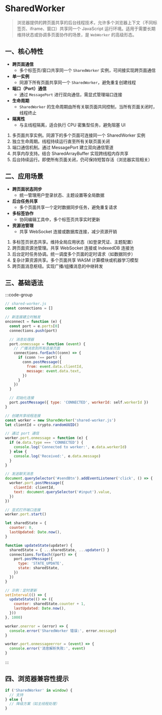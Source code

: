 # SharedWorker <Sound word="SharedWorker"/>

> 浏览器提供的跨页面共享的后台线程技术，允许多个浏览器上下文（不同标签页、iframe、窗口）共享同一个 JavaScript
> 运行环境。适用于需要长期维持状态或协调多页面协作的场景，是 `WebWorker` 的高级形态。

## 一、核心特性

- **跨页面通信**
  - 多个标签页/窗口共享同一个 `SharedWorker` 实例，可间接实现跨页面通信
- **单一实例**
  - 同源下所有页面共享同一个 `SharedWorker`，避免重复创建线程
- **端口（Port）通信**
  - 通过 `MessagePort` 进行双向通信，需显式管理端口连接
- **生命周期**
  - `SharedWorker` 的生命周期由所有关联页面共同控制，当所有页面关闭时，线程终止
- **隔离性**
  - 与主线程隔离，适合执行 CPU 密集型任务，避免阻塞 UI

1. 多页面共享实例。同源下的多个页面可连接同一个 SharedWorker 实例
2. 独立生命周期。线程持续运行直至所有关联页面关闭
3. 端口通信机制。通过 MessagePort 建立双向通信管道
4. 共享内存支持。结合 SharedArrayBuffer 实现跨线程内存共享
5. 后台持续运行。即使所有页面关闭，仍可保持短暂存活（浏览器实现相关）

## 二、应用场景

- **跨页面状态同步**
  - 统一管理用户登录状态、主题设置等全局数据
- **后台任务共享**
  - 多个页面共享一个定时数据同步任务，避免重复请求
- **多标签协作**
  - 协同编辑工具中，多个标签页共享实时更新
- **资源池管理**
  - 共享 WebSocket 连接或数据库连接，减少资源开销

1. 多标签页状态共享。维持全局应用状态（如登录凭证、主题配置）
2. 跨页面资源池管理。共享 WebSocket 连接或 IndexedDB 连接池
3. 后台定时任务协调。统一调度多个页面的定时请求（如数据同步）
4. 复杂计算资源共享。多个页面共享 WASM 计算模块或机器学习模型
5. 跨页面消息枢纽。实现广播/组播消息的中继转发

## 三、基础语法

:::code-group

```js [创建共享线程]
// shared-worker.js
const connections = []

// 新连接建立时触发
onconnect = function (e) {
  const port = e.ports[0]
  connections.push(port)

  // 消息处理器
  port.onmessage = function (event) {
    // 广播消息到所有连接页面
    connections.forEach((conn) => {
      if (conn !== port) {
        conn.postMessage({
          from: event.data.clientId,
          message: event.data.text,
        })
      }
    })
  }

  // 初始化连接
  port.postMessage({ type: 'CONNECTED', workerId: self.workerId })
}
```

```js [页面连接使用]
// 创建共享线程连接
const worker = new SharedWorker('shared-worker.js')
let clientId = crypto.randomUUID()

// 通过 port 通信
worker.port.onmessage = function (e) {
  if (e.data.type === 'CONNECTED') {
    console.log('Connected to worker:', e.data.workerId)
  } else {
    console.log('Received:', e.data.message)
  }
}

// 发送聊天消息
document.querySelector('#sendBtn').addEventListener('click', () => {
  worker.port.postMessage({
    clientId: clientId,
    text: document.querySelector('#input').value,
  })
})

// 显式打开端口连接
worker.port.start()
```

```js [共享状态管理]
let sharedState = {
  counter: 0,
  lastUpdated: Date.now(),
}

function updateState(updater) {
  sharedState = { ...sharedState, ...updater() }
  connections.forEach((port) => {
    port.postMessage({
      type: 'STATE_UPDATE',
      state: sharedState,
    })
  })
}

// 示例：定时更新
setInterval(() => {
  updateState(() => ({
    counter: sharedState.counter + 1,
    lastUpdated: Date.now(),
  }))
}, 1000)
```

```js [错误处理]
worker.onerror = (error) => {
  console.error('SharedWorker 错误:', error.message)
}

worker.port.onmessageerror = (event) => {
  console.error('消息解析失败:', event)
}
```

:::

## 四、浏览器兼容性提示

```js
if ('SharedWorker' in window) {
  // 支持
} else {
  // 降级方案（如主线程处理）
}
```
